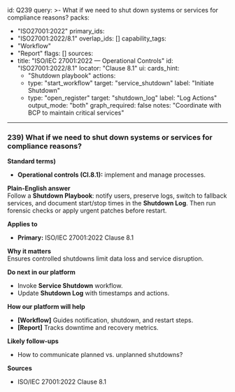 id: Q239
query: >-
  What if we need to shut down systems or services for compliance reasons?
packs:
  - "ISO27001:2022"
primary_ids:
  - "ISO27001:2022/8.1"
overlap_ids: []
capability_tags:
  - "Workflow"
  - "Report"
flags: []
sources:
  - title: "ISO/IEC 27001:2022 — Operational Controls"
    id: "ISO27001:2022/8.1"
    locator: "Clause 8.1"
ui:
  cards_hint:
    - "Shutdown playbook"
  actions:
    - type: "start_workflow"
      target: "service_shutdown"
      label: "Initiate Shutdown"
    - type: "open_register"
      target: "shutdown_log"
      label: "Log Actions"
output_mode: "both"
graph_required: false
notes: "Coordinate with BCP to maintain critical services"
---
### 239) What if we need to shut down systems or services for compliance reasons?

**Standard terms)**  
- **Operational controls (Cl.8.1):** implement and manage processes.

**Plain-English answer**  
Follow a **Shutdown Playbook**: notify users, preserve logs, switch to fallback services, and document start/stop times in the **Shutdown Log**. Then run forensic checks or apply urgent patches before restart.

**Applies to**  
- **Primary:** ISO/IEC 27001:2022 Clause 8.1

**Why it matters**  
Ensures controlled shutdowns limit data loss and service disruption.

**Do next in our platform**  
- Invoke **Service Shutdown** workflow.  
- Update **Shutdown Log** with timestamps and actions.

**How our platform will help**  
- **[Workflow]** Guides notification, shutdown, and restart steps.  
- **[Report]** Tracks downtime and recovery metrics.

**Likely follow-ups**  
- How to communicate planned vs. unplanned shutdowns?

**Sources**  
- ISO/IEC 27001:2022 Clause 8.1
